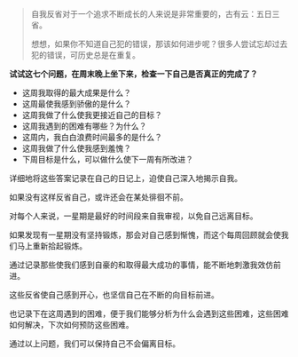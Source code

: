 

> 自我反省对于一个追求不断成长的人来说是非常重要的，古有云：五日三省。
>
> 想想，如果你不知道自己犯的错误，那该如何进步呢？很多人尝试忘却过去犯的错误，可历史总是在重复。

**试试这七个问题，在周末晚上坐下来，检查一下自己是否真正的完成了？**

- 这周我取得的最大成果是什么？
- 这周最使我感到骄傲的是什么？
- 这周我做了什么使我更接近自己的目标？
- 这周我遇到的困难有哪些？为什么？
- 这周内，我白白浪费时间最多的是什么？
- 这周我做了什么使我感到羞愧？
- 下周目标是什么，可以做什么使下一周有所改进？

详细地将这些答案记录在自己的日记上，迫使自己深入地揭示自我。

如果没有这样反省自己，或许还会在某处徘徊不前。

对每个人来说，一星期是最好的时间段来自我审视，以免自己远离目标。

如果发现有一星期没有坚持锻炼，那会对自己感到惭愧，而这个每周回顾就会使我们马上重新拾起锻炼。

通过记录那些使我们感到自豪的和取得最大成功的事情，能不断地刺激我效仿前进。

这些反省使自己感到开心，也坚信自己在不断的向目标前进。

也记录下在这周遇到的困难，便于我们能够分析为什么会遇到这些困难，这些困难如何解决，下次如何预防这些困难。

通过以上问题，我们可以保持自己不会偏离目标。

